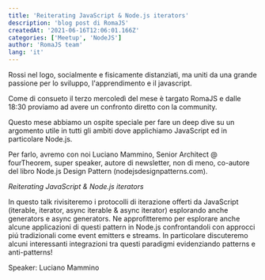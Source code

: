 ```yaml
---
title: 'Reiterating JavaScript & Node.js iterators'
description: 'blog post di RomaJS'
createdAt: '2021-06-16T12:06:01.166Z'
categories: ['Meetup', 'NodeJS']
author: 'RomaJS team'
lang: 'it'
---
```


Rossi nel logo, socialmente e fisicamente distanziati, ma uniti da una grande passione per lo sviluppo, l'apprendimento e il javascript.

Come di consueto il terzo mercoledì del mese è targato RomaJS e dalle 18:30 proviamo ad avere un confronto diretto con la community.

Questo mese abbiamo un ospite speciale per fare un deep dive su un argomento utile in tutti gli ambiti dove applichiamo JavaScript ed in particolare Node.js.

Per farlo, avremo con noi Luciano Mammino, Senior Architect @ fourTheorem, super speaker, autore di newsletter, non di meno, co-autore del libro Node.js Design Pattern (nodejsdesignpatterns.com).

_Reiterating JavaScript & Node.js iterators_

In questo talk rivisiteremo i protocolli di iterazione offerti da JavaScript (iterable, iterator, async iterable & async iterator) esplorando anche generators e async generators. Ne approfitteremo per esplorare anche alcune applicazioni di questi pattern in Node.js confrontandoli con approcci piú tradizionali come event emitters e streams. In particolare discuteremo alcuni interessanti integrazioni tra questi paradigmi evidenziando patterns e anti-patterns!

Speaker: Luciano Mammino
